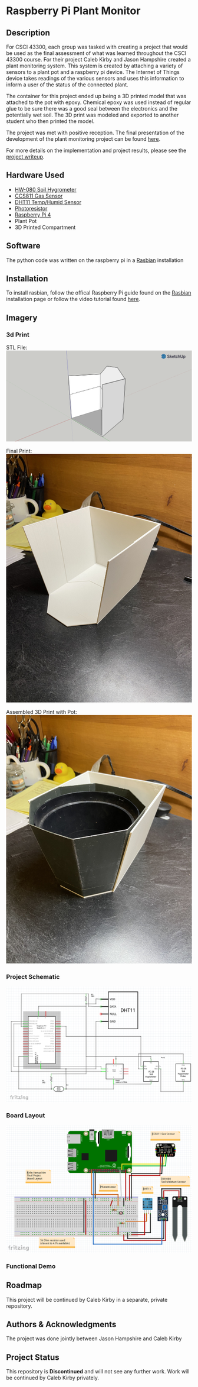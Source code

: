 # Raspberry Pi Plant Monitor #

## Description ##

For CSCI 43300, each group was tasked with creating a project that would be used as the final assessment of what was learned throughout the CSCI 43300 course. For their project Caleb Kirby and Jason Hampshire created a plant monitoring system. This system is created by attaching a variety of sensors to a plant pot and a raspberry pi device. The Internet of Things device takes readings of the various sensors and uses this information to inform a user of the status of the connected plant.

The container for this project ended up being a 3D printed model that was attached to the pot with epoxy. Chemical epoxy was used instead of regular glue to be sure there was a good seal between the electronics and the potentially wet soil. The 3D print was modeled and exported to another student who then printed the model.

The project was met with positive reception. The final presentation of the development of the plant monitoring project can be found [here](/plantMonitorPresentation.pdf).

For more details on the implementation and project results, please see the [project writeup](/plantMonitorFinalWriteup.pdf).

## Hardware Used ##

- [HW-080 Soil Hygrometer](https://components101.com/modules/soil-moisture-sensor-module)
- [CCS811 Gas Sensor](https://components101.com/sensors/ccs811-air-quality-gas-sensor-module)
- [DHT11 Temp/Humid Sensor](https://components101.com/sensors/dht11-temperature-sensor)
- [Photoresistor](https://components101.com/resistors/ldr-datasheet)
- [Raspberry Pi 4](https://datasheets.raspberrypi.com/rpi4/raspberry-pi-4-datasheet.pdf)
- Plant Pot
- 3D Printed Compartment
    
## Software ##

The python code was written on the raspberry pi in a [Rasbian](https://www.raspberrypi.com/software/) installation

## Installation ##

To install rasbian, follow the offical Raspberry Pi guide found on the [Rasbian](https://www.raspberrypi.com/software/) installation page or follow the video tutorial found [here](https://youtu.be/ntaXWS8Lk34).

## Imagery ##

### 3d Print ###

STL File:  
![stlFile](/3dPrint/potback.png)  

Final Print:  
![finalPrint](/3dPrint/finalPrint.jpg)  

Assembled 3D Print with Pot:  
![assembled](/3dPrint/assembled.jpg)

### Project Schematic ###

![schematic](/projectImages/schematic.png)

### Board Layout ###

![boardLayout](/projectImages/board.png)

### Functional Demo ###



## Roadmap ##

This project will be continued by Caleb Kirby in a separate, private repository.

## Authors & Acknowledgments ##

The project was done jointly between Jason Hampshire and Caleb Kirby

## Project Status ##

This repository is **Discontinued** and will not see any further work. Work will be continued by Caleb Kirby privately.
